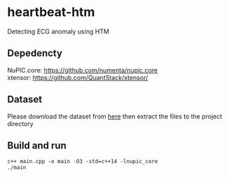 # heartbeat-htm
Detecting ECG anomaly using HTM

## Depedencty
NuPIC.core: https://github.com/numenta/nupic.core <br>
xtensor: https://github.com/QuantStack/xtensor/

## Dataset
Please download the dataset from [here](https://www.kaggle.com/shayanfazeli/heartbeat) then extract the files to the project directory

## Build and run
```
c++ main.cpp -o main -O3 -std=c++14 -lnupic_core
./main
```
